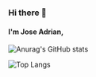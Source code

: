 ### Hi there 👋
#### I'm Jose Adrian,
 
>   
<!--
**JoseAdrianRodriguezGonzalez/JoseAdrianRodriguezGonzalez** is a ✨ _special_ ✨ repository because its `README.md` (this file) appears on your GitHub profile.
> I'm a student in AI and DataScience, who has been interesed on all kind of topics inside of Computer Science
> Firtsly, I've gotten into coding due to Arduino and micrcontrolles, then I've become an enthusiast on web developvment, which I'm currently working on websites, as also, I've published one website.
Here are some ideas to get you started:
 
- 🔭 I’m currently working on ...
- 🌱 I’m currently learning ...
- 👯 I’m looking to collaborate on ...
- 🤔 I’m looking for help with ...
- 💬 Ask me about ...
- 📫 How to reach me: ...
- 😄 Pronouns: ...
- ⚡ Fun fact: ...
-->
![Anurag's GitHub stats](https://github-readme-stats.vercel.app/api?username=JoseAdrianRodriguezGonzalez&show_icons=true&theme=cobalt&show=reviews,discussions_started,discussions_answered,prs_merged,prs_merged_percentage)

![Top Langs](https://github-readme-stats.vercel.app/api/top-langs/?username=JoseAdrianRodriguezGonzalez&langs_count=14&layout=donut)



